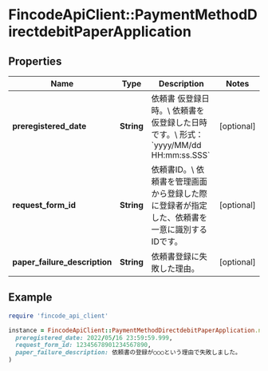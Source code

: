 # FincodeApiClient::PaymentMethodDirectdebitPaperApplication

## Properties

| Name | Type | Description | Notes |
| ---- | ---- | ----------- | ----- |
| **preregistered_date** | **String** | 依頼書 仮登録日時。\\ 依頼書を仮登録した日時です。\\ 形式：&#x60;yyyy/MM/dd HH:mm:ss.SSS&#x60;  | [optional] |
| **request_form_id** | **String** | 依頼書ID。\\ 依頼書を管理画面から登録した際に登録者が指定した、依頼書を一意に識別するIDです。  | [optional] |
| **paper_failure_description** | **String** | 依頼書登録に失敗した理由。  | [optional] |

## Example

```ruby
require 'fincode_api_client'

instance = FincodeApiClient::PaymentMethodDirectdebitPaperApplication.new(
  preregistered_date: 2022/05/16 23:59:59.999,
  request_form_id: 12345678901234567890,
  paper_failure_description: 依頼書の登録が○○○という理由で失敗しました。
)
```

